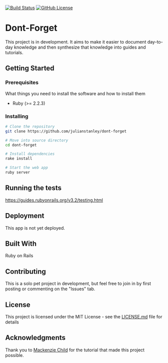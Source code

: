 [![Build Status](https://travis-ci.org/julianstanley/Dont-Forget.svg?branch=master)](https://travis-ci.org/julianstanley/Dont-Forget)
[![GitHub License](https://img.shields.io/github/license/julianstanley/Dont-Forget.svg)](https://github.com/julianstanley/Dont-Forget/LICENSE.md)

# Dont-Forget

This project is in development. It aims to make it easier to document day-to-day knowledge 
and then synthesize that knowledge into guides and tutorials. 

## Getting Started

### Prerequisites

What things you need to install the software and how to install them

* Ruby (>= 2.2.3)

### Installing

```bash
# Clone the repository
git clone https://github.com/julianstanley/dont-forget

# Move into source directory
cd dont-forget

# Install dependencies
rake install

# Start the web app
ruby server
```

## Running the tests
https://guides.rubyonrails.org/v3.2/testing.html

## Deployment
This app is not yet deployed.

## Built With
Ruby on Rails

## Contributing

This is a solo pet project in development, but feel free to join in by first posting or commenting on the "Issues" tab.

## License

This project is licensed under the MIT License - see the [LICENSE.md](LICENSE.md) file for details

## Acknowledgments

Thank you to [Mackenzie Child](https://www.mackenziechild.me/) for the tutorial that made this project possible. 
